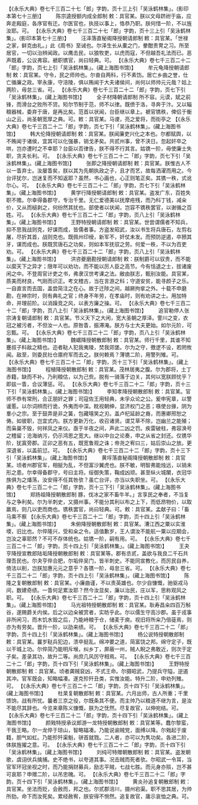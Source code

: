 <!-- { "loadSidebar": true } -->
 【《永乐大典》卷七千三百二十七「郎」字韵，页十三上引「吴泳鹤林集」。(影印本第七十三册)】 
　　陈宗逵授额内成全郎制
敕：具官某。朕以文母跻祔于庙，应奔走殿庭，各序官有迁。尔医官也，执技以事上，恪恭乃职。朕何惜一阶，不以旌汝耶。可。
 【《永乐大典》卷七千三百二十七「郎」字韵，页十三上引「吴泳鹤林集」。(影印本第七十三册)】 
　　汪泽落直秘阁降授朝请郎制
敕：具官某。「世禄之家，鲜克由礼。」此《周书》至诫也。尔泽生长从橐之门，豢酣贵冑之习。所至居官，一切以治辨闻政。以鹰击民，以狼牧吏，以虎而寇，不但越吾礼法而已。恶声既着，公议弗容。褫职镌官，尚曰轻典。可。
 【《永乐大典》卷七千三百二十二「郎」字韵，页七上引「吴泳鹤林集」。(藏上海图书馆)】 
　　牟元龟降授朝请郎制
敕：具官某。守令，民之师帅也。尔奋自两科，行不素饬。居亡乡曲之誉，仕亡循廉之政。宰永康，守涪陵，俱以贿闻于大夫诸侯间，尚何以师帅元元哉？姑上两阶，毋怠三省。可。
 【《永乐大典》卷七千三百二十二「郎」字韵，页七下引「吴泳鹤林集」。(藏上海图书馆)】 
　　全子材降朝请郎制
所不容。元谟，斌之前锋，而滑台之败所不贷。矧尔节制于范，师不以律。既偾于洛，寻奔于汴。又以辎粮器械，委弃于唐，是再比矣。范首以状闻，台臣继以章上。褫官镌秩，俾侣于衡山之云，尚圣朝宽厚之典。可。敕：具官某。马谡，亮之爱将，而街亭之
 【《永乐大典》卷七千三百二十二「郎」字韵，页七下引「吴泳鹤林集」。(藏上海图书馆)】 
　　韩大伦降授朝请郎制
敕：具官某。朕闻廉吏兴化之本也。尔都赋舆，以不贿闻于诸侯，宜其可以化强暴，销戈矛矣。共贰州事，曾不浃日。忽起奸卒之哄，岂亦遭时之不幸耶？台臣以否律告，朕不得不行其言。姑镌一阶，毋使廉士失职，贪夫长利。可。
 【《永乐大典》卷七千三百二十二「郎」字韵，页七下引「吴泳鹤林集」。(藏上海图书馆)】 
　　张即之降授朝请郎制
敕：具官某。朕惟古人不以一眚弃士。汝屡眚矣，朕以其为先朝执政之子，且才而艺，故每洒濯而用之。今台评犹尔，岂迷复而不知返耶？虽然，书心画也，心正则笔正矣。其镌一秩，式讹尔心。可。
 【《永乐大典》卷七千三百二十二「郎」字韵，页七下引「吴泳鹤林集」。(藏上海图书馆)】 
　　黄学行降授朝请郎制
敕：具官某。盗发广东，百姓失职不赡。尔幸得备郡守，专治千里。无仁爱德美以抚摩疮残，而乃科丁钱，减籴价，又从而槌剥之，何纷然其扰也。部使者以状闻，岂容不镌秩罢官，以谢循之百姓。可。
 【《永乐大典》卷七千三百二十二「郎」字韵，页八上引「吴泳鹤林集」。(藏上海图书馆)】 
　　王野特授朝请郎制
敕：具官某。世尝谓儒者不知兵，抑不思我战则克，好谋而成，皆儒者事。方盗发昭武，汝以书生将兵唐石，左剪右屠，尽折其首，战则克也。既佩州印绶，新军不，奸仗未发。而预防逆遏，卒豮其牙，谋而成也。朕既赏唐石之功矣，则如本军抚驭之劳。何爱一秩，不以为百吏劝。可。
 【《永乐大典》卷七千三百二十二「郎」字韵，页八上引「吴泳鹤林集」。(藏上海图书馆)】 
　　洪咨夔磨勘授朝请郎制
敕：朕制爵可以驭贵，而不能以縻天下之异才；限年可以劝功，而不能以厉人臣之高节。今有恬退之士，拔诸废闲之中。不登周官计吏之书，弗隶汉世考课之法。敝由朕志，甄别汝能。具官某，质美而材良，气刚而识正。考文稽古，当在言游之科；守道安贫，能寻颜子之乐。一自直言而去国，盖尝简注之在心。故于迁陟之间，越厥拘挛之外。十载不申磨勘，在神宗时，则有典礼之官；终身不年劳，在孝庙时，则有劝讲之士。用加特命，并理前阶。以消躁竞之风，以表方廉之操。可。
 【《永乐大典》卷七千三百二十二「郎」字韵，页八上引「吴泳鹤林集」。(藏上海图书馆)】 
　　追官勒停人张宗涛复朝请郎制
敕：具官某。节义天下之大闲，宽大圣朝之厚泽。霅川之变，衣冠之被污者，不但汝一人也。原咎眚，振滞淹。朕方与士大夫更始。如尔元阶，可忘甄。可。
 【《永乐大典》卷七千三百二十二「郎」字韵，页八上引「吴泳鹤林集」。(藏上海图书馆)】 
　　魏崌降授朝散郎制
敕：具官某。师行千里，其谁不知蹇叔子料敌之精也。迩者鞑人犯我夷陵，焚我郊堡。尔为之守，徼逻不设，若罔攸闻。敌至，则委民社仓廪府军而去之。朕何赖焉？薄镌二阶，用警列雉。可。
 【《永乐大典》卷七千三百二十二「郎」字韵，页十三下引「吴泳鹤林集」。(藏上海图书馆)】 
　　程植降授朝散郎制
敕：具官某。茂林居夷之腹。尔为郡将，土丁赤籍，缺而不补。乃利粮估，以为己赀。脱有一骑落于边关，其何以宽朕顾忧乎？即兹一眚，合议薄惩。可。
 【《永乐大典》卷七千三百二十二「郎」字韵，页十三下引「吴泳鹤林集」。(藏上海图书馆)】 
　　李知孝降授朝散郎制
敕：具官某。官师不恭有常刑，合正朋奸之罪；司寇佐王用轻典，未孚众论之公。爰申宪章，以警谖慝。以尔词辨而行诡，外夷而中深。眈视朝绅，显济权门之恶；嗾使台掾，阴为羣小之宗。至于鼓弄是非之簧，包藏嘻笑之刃。盖卢杞延龄之裔，而惠卿邢恕之俦。如彼职，岂宜式内。朕方更新万化，收召诸贤。谓艾草不除，岂幽兰之能殖；而枭巢不毁，何祥凤之来仪。亟于半夜之间，声此二凶之罚。疾雷破柱，弗容涣号之稽留；沧海纳污，仍示鸿恩之宽大。继以中台之论奏，申之从省之封还。仅镌华阶，犹寘旁郡。正卯之恶有五，既宽鲁观之诛；帝尧之宥曰三，姑后崇山之放。更深退省，以盖前愆。可。
 【《永乐大典》卷七千三百二十二「郎」字韵，页十三下引「吴泳鹤林集」。(藏上海图书馆)】 
　　黄垺落直秘阁降授朝散郎制
敕：具官某。顷者州郡官军，相挻为乱，不但富沙翼虎也。朕不敏，明智弗能烛远，以销未形之患。尔幸得备郡守，号曰主将。绥御失策，鞠成凶顽。甚至纵火城闉，衣冠华族俱为之燔荡，汝安得不任其咎欤？虽亡台评，亦当以失职坐。可。
 【《永乐大典》卷七千三百二十二「郎」字韵，页十三下引「吴泳鹤林集」。(藏上海图书馆)】 
　　郑扬祖降授朝散郎制
豚，伐冰之家不畜牛羊。」言享民之奉者，不当复与之争利矣。尔为半刺史，又摄州事。不能分其利以布之上下，而低昂物价，以取赢焉，则几以吏而商也。镌秩罢官，尚曰轻典。可。敕：具官某。孟献子曰：「畜马乘不察
 【《永乐大典》卷七千三百二十二「郎」字韵，页十四上引「吴泳鹤林集」。(藏上海图书馆)】 
　　朱俯降授朝散郎制
敕：具官某。漕江西之粟以实淮堧，旧比也。尔倅隆兴，受和籴之令。适值歉岁，王人谓汝不能航一粟以应期会，岂汝之辜耶然？不可不存体统也。姑镌一阶，嗣有用。可。
 【《永乐大典》卷七千三百二十二「郎」字韵，页十四上引「吴泳鹤林集」。(藏上海图书馆)】 
　　王夬亨降授宣教郎陆垢降授朝散郎制
敕：具官某等。郡有丞贰，盖欲与我良二千石共理吾民也。尔夬亨倅合肥，尔垢倅吴门，皆半刺史。不能同宣教化，而厉民自养，倚法以削，岂朕加惠元元之意乎？各镌一阶，毋怠三省。可。
 【《永乐大典》卷七千三百二十二「郎」字韵，页十四上引「吴泳鹤林集」。(藏上海图书馆)】 
　　陈隆之复朝散郎制
敕：具官某。小廉曲谨，不以责英雄也。尔少自慷慨，驰驱戎马间，数建奇绩。一眚何足累汝耶？然今汝显矣，廉以治民，庄以军，思称观风之职。可。
 【《永乐大典》卷七千三百二十二「郎」字韵，页十四上引「吴泳鹤林集」。(藏上海图书馆)】 
　　马光祖特授朝散郎制
敕：具官某。耿寿昌籴四百万斛谷，遂赐爵关内侯。后之以边籴被赏者，实昉乎此。尔以儒生守高沙郡。虽于戎事非所闲习，而木饥水毁之后，乃能峙粮于仓，储麦于庾。视旧将所籴乃倍蓰焉，则亦为有劳矣。晋升一阶，以劭来绩。可。
 【《永乐大典》卷七千三百二十二「郎」字韵，页十四上引「吴泳鹤林集」。(藏上海图书馆)】 
　　杨公说特授朝散郎制
敕：具官某。曩岁鞑兵犯边，溃卒挺乱。绵冲要之道，简富饶之邦。绵守定子，既以干城上功。尔倅简乃能明斥堠，纠乡丁，屏蔽一州，贼人睨之弗敢近，则次于定子矣。差录其功，故升二等。尚庶几风厉守相焉。可。
 【《永乐大典》卷七千三百二十二「郎」字韵，页十四下引「吴泳鹤林集」。(藏上海图书馆)】 
　　王野特授朝散郎制
敕：具官某。顷者龚贼裒凶，不式王命。尔摄昭武，乃提兵守隘，逆遏其冲。官军既会，知略幅凑。遂克殄歼丑类，实惟汝能。特升二阶，申劝列雉。可。
 【《永乐大典》卷七千三百二十二「郎」字韵，页十四下引「吴泳鹤林集」。(藏上海图书馆)】 
　　杜杲复朝散郎制
敕：具官某。六月出师，古人所重；千里馈饷，战有所忧。曩者三京之役，尔既条其不便。而主帅乃以粮道不继为言，是汝不能尽其辞也。今览来章陈义慷慨，朕为之怃然。尽复故官，以伸宛结。可。
 【《永乐大典》卷七千三百二十二「郎」字韵，页十四下引「吴泳鹤林集」。(藏上海图书馆)】 
　　颜戣特授承议郎游一龙特授朝散郎制
敕：具官某等。蠢尔黎蛮，干我王略。尔一龙倅于琼山，智略辐凑。乃能说谕贼党，面缚以降。尔戣起于废籍，胆气如虹。乃能殄歼渠魁，骈首就戮。二人者，亦可以为隽功矣。各进二阶，体朕旌擢之意。可。
 【《永乐大典》卷七千三百二十二「郎」字韵，页十四下引「吴泳鹤林集」。(藏上海图书馆)】 
　　刘纯可特赠朝散郎制
敕：具官某。盗发朝歌，虞诩伏兵擒捕。史不绝书，以夸道其事。况击贼而死者欤。尔昭武一令耳，当官军环冠坐视之时，而乃能捐财募兵，励志平贼，七战七胜。而元身亦殒，岂不甚可哀耶？申赠二阶，以吊忠魄。可。
 【《永乐大典》卷七千三百二十二「郎」字韵，页十四下引「吴泳鹤林集」。(藏上海图书馆)】
　　黄炎孙追复朝散郎制
敕：具官某。坐法而贬，会赦而，邦之也。尔贰郡涪川，摄州宕渠。职不思其居，为帅所劾。命下而汝死矣。累经赦宥，朕安得不恻然。追复故官，庸示哀恤之典。可。
